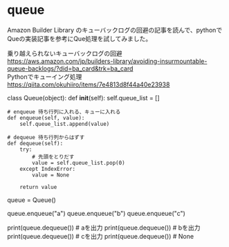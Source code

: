 # queue
Amazon Builder Library のキューバックログの回避の記事を読んで、pythonでQueの実装記事を参考にQue処理を試してみました。

乗り越えられないキューバックログの回避　https://aws.amazon.com/jp/builders-library/avoiding-insurmountable-queue-backlogs/?did=ba_card&trk=ba_card  
Pythonでキューイング処理　https://qiita.com/okuhiiro/items/7e4813d8f44a40e23938  

class Queue(object):
    def __init__(self):
        self.queue_list = []

    # enqueue 待ち行列に入れる、キューに入れる
    def enqueue(self, value):
        self.queue_list.append(value)

    # dequeue 待ち行列からはずす
    def dequeue(self):
        try:
            # 先頭をとりだす
            value = self.queue_list.pop(0)
        except IndexError:
            value = None

        return value
        
queue = Queue()

queue.enqueue("a")
queue.enqueue("b")
queue.enqueue("c")

print(queue.dequeue()) # aを出力
print(queue.dequeue()) # bを出力
print(queue.dequeue()) # cを出力
print(queue.dequeue()) # None
